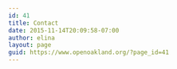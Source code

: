 ```yaml
---
id: 41
title: Contact
date: 2015-11-14T20:09:58-07:00
author: elina
layout: page
guid: https://www.openoakland.org/?page_id=41
---
```

<div role="form" class="wpcf7" id="wpcf7-f167425-o1" lang="en-US" dir="ltr">
  <div class="screen-reader-response">
  </div>
</div>